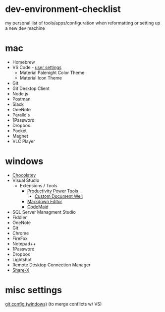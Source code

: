 # dev-environment-checklist
my personal list of tools/apps/configuration when reformatting or setting up a new dev machine


# mac

* Homebrew
* VS Code - [user settings](https://github.com/lhanneman/dev-environment-checklist/blob/master/vscode.settings.json)
  * Material Palenight Color Theme
  * Material Icon Theme
* Git
* Git Desktop Client
* Node.js
* Postman
* Slack
* OneNote
* Parallels
* 1Password
* Dropbox
* Pocket
* Magnet
* VLC Player

# windows

* [Chocolatey](https://chocolatey.org/)
* Visual Studio
  * Extensions / Tools
    * [Productivity Power Tools](https://marketplace.visualstudio.com/items?itemName=VisualStudioProductTeam.ProductivityPowerPack2017)
      * [Custom Document Well](https://marketplace.visualstudio.com/items?itemName=VisualStudioProductTeam.CustomDocumentWell)
    * [Markdown Editor](https://marketplace.visualstudio.com/items?itemName=MadsKristensen.MarkdownEditor)
    * [CodeMaid](https://marketplace.visualstudio.com/items?itemName=SteveCadwallader.CodeMaid)
* SQL Server Managment Studio
* Fiddler
* OneNote
* Git
* Chrome
* FireFox
* Notepad++
* 1Password
* Dropbox
* Lightshot
* Remote Desktop Connection Manager
* [Share-X](https://getsharex.com/)

# misc settings

[git config (windows)](https://github.com/lhanneman/dev-environment-checklist/blob/master/git.config) (to merge conflicts w/ VS)
